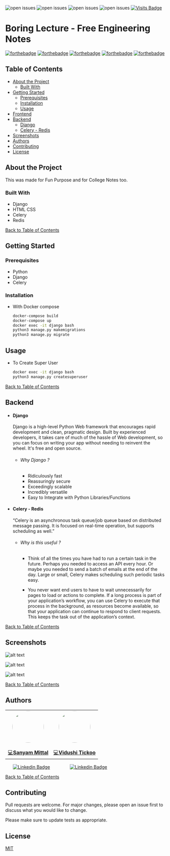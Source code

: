 ![open issues](https://img.shields.io/github/issues/sanyam1992000/boringlectures)
![open issues](https://img.shields.io/github/forks/sanyam1992000/boringlectures)
![open issues](https://img.shields.io/github/stars/sanyam1992000/boringlectures)
![open issues](https://img.shields.io/github/contributors/sanyam1992000/boringlectures)
[![Visits Badge](https://badges.pufler.dev/visits/sanyam1992000/boringlectures)](https://badges.pufler.dev)

# Boring Lecture - Free Engineering Notes
[![forthebadge](https://forthebadge.com/images/badges/built-with-love.svg)](https://forthebadge.com) [![forthebadge](https://forthebadge.com/images/badges/made-with-python.svg)](https://forthebadge.com) [![forthebadge](https://forthebadge.com/images/badges/uses-html.svg)](https://forthebadge.com) [![forthebadge](https://forthebadge.com/images/badges/uses-css.svg)](https://forthebadge.com) [![forthebadge](https://forthebadge.com/images/badges/uses-js.svg)](https://forthebadge.com)


## Table of Contents

* [About the Project](#about-the-project)
  * [Built With](#built-with)
* [Getting Started](#getting-started)
  * [Prerequisites](#prerequisites)
  * [Installation](#installation)
  * [Usage](#usage)
* [Frontend](#frontend)
* [Backend](#backend)
    * [Django](#django)
    * [Celery - Redis](#celery---redis)
* [Screenshots](#screenshots)
* [Authors](#authors)
* [Contributing](#contributing)
* [License](#license)

## About the Project
This was made for Fun Purpose and for College Notes too.

### Built With
*   Django
*   HTML CSS
*   Celery
*   Redis

[Back to Table of Contents](#table-of-contents)

## Getting Started
### Prerequisites

* Python
* Django
* Celery


### Installation

* With Docker compose

    ```bash
    docker-compose build
    docker-compose up
    docker exec -it django bash
    python3 manage.py makemigrations
    python3 manage.py migrate
    ```

## Usage

* To Create Super User

    ``` bash
    docker exec -it django bash
    python3 manage.py createsuperuser
    ```
[Back to Table of Contents](#table-of-contents)
## Backend

* #### Django 
    Django is a high-level Python Web framework that encourages rapid development and clean, pragmatic design. Built by experienced developers, it takes care of much of the hassle of Web development, so you can focus on writing your app without needing to reinvent the wheel. It's free and open source.
    
    * ###### Why Django ?
        *  Ridiculously fast
        *  Reassuringly secure
        *  Exceedingly scalable
        *  Incredibly versatile
        *  Easy to Integrate with Python Libraries/Functions
        
    
* #### Celery - Redis
    “Celery is an asynchronous task queue/job queue based on distributed message passing. It is focused on real-time operation, but supports scheduling as well.”
    * ###### Why is this useful ?
        * Think of all the times you have had to run a certain task in the future. Perhaps you needed to access an API every hour. Or maybe you needed to send a batch of emails at the end of the day. Large or small, Celery makes scheduling such periodic tasks easy.
        
        * You never want end users to have to wait unnecessarily for pages to load or actions to complete. If a long process is part of your application’s workflow, you can use Celery to execute that process in the background, as resources become available, so that your application can continue to respond to client requests. This keeps the task out of the application’s context.

[Back to Table of Contents](#table-of-contents)
## Screenshots

![alt text](https://github.com/sanyam1992000/boringlectures/blob/master/screenshots/home.png?raw=True)

![alt text](https://github.com/sanyam1992000/boringlectures/blob/master/screenshots/loading.png?raw=True)

![alt text](https://github.com/sanyam1992000/boringlectures/blob/master/screenshots/notes.png?raw=True)

[Back to Table of Contents](#table-of-contents)
## Authors
<table>
  <tr>
    <td align="center">
        <a href="https://github.com/sanyam1992000/">
            <img src="https://avatars2.githubusercontent.com/u/44235818?s=460&u=ace44cdd2bd36f9d187041adfe6565049275d77d&v=4" width="100px;" alt="" style="border-radius:50%;" /><br />
        </a>
        <br><a href="https://github.com/sanyam1992000/boringlectures/commits?author=sanyam1992000" title="Code">💻<b>Sanyam Mittal</b></a>
    </td>    
    <td align="center">
        <a href="https://github.com/v03012000/">
            <img src="https://media-exp1.licdn.com/dms/image/C5603AQGyny2mSyxJ_Q/profile-displayphoto-shrink_800_800/0?e=1608768000&v=beta&t=qJwojFTzx8wUm4JKPTUlO4DEyiettFnkVgTYS0ayem8" width="100px;" alt="" style="border-radius:50%;" /><br />
        </a>
            <br><a href="https://github.com/sanyam1992000/boringlectures/commits?author=v03012000" title="Code">💻<b>Vidushi Tickoo</b></a>
    </td>
  </tr>
</table>

&nbsp;&nbsp;&nbsp;&nbsp;&nbsp;&nbsp;[![Linkedin Badge](https://img.shields.io/badge/-Sanyam_Mittal-blue?style=flat-square&logo=Linkedin&logoColor=white&link=https://www.linkedin.com/in/sanyam1992000/)](https://www.linkedin.com/in/sanyam1992000/)
&nbsp;&nbsp;&nbsp;&nbsp;&nbsp;&nbsp;&nbsp;&nbsp;&nbsp;&nbsp;&nbsp;&nbsp;&nbsp;&nbsp;&nbsp;[![Linkedin Badge](https://img.shields.io/badge/-Vidushi_Tickoo-blue?style=flat-square&logo=Linkedin&logoColor=white&link=https://www.linkedin.com/in/v03012000/)](https://www.linkedin.com/in/v03012000/)

[Back to Table of Contents](#table-of-contents)

## Contributing
Pull requests are welcome. For major changes, please open an issue first to discuss what you would like to change.

Please make sure to update tests as appropriate.

## License
[MIT](https://choosealicense.com/licenses/mit/)
